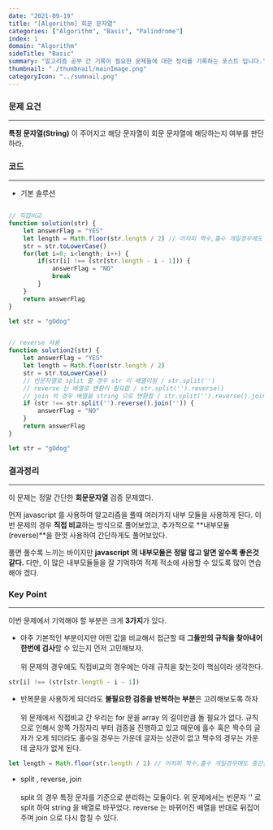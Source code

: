 ```yaml
---
date: "2021-09-19"
title: "[Algorithm] 회문 문자열"
categories: ["Algorithm", "Basic", "Palindrome"]
index: 1
domain: "Algorithm"
sideTitle: "Basic"
summary: "알고리즘 공부 간 기록이 필요한 문제들에 대한 정리를 기록하는 포스트 입니다."
thumbnail: "./thumbnail/mainImage.png"
categoryIcon: "../sumnail.png"
---
```


### 문제 요건
***
**특정 문자열(String)** 이 주어지고 해당 문자열이 회문 문자열에 해당하는지 여부를 판단하라.

### 코드
***
- 기본 솔루션<br>

```javascript

// 직접비교
function solution(str) {
    let answerFlag = "YES"
    let length = Math.floor(str.length / 2) // 어차피 짝수,홀수 개일경우에도 중간은 검증할 필요가 없음
    str = str.toLowerCase()
    for(let i=0; i<length; i++) {
        if(str[i] !== (str[str.length - i - 1])) {
            answerFlag = "NO"
            break
        }
    }
    return answerFlag
}

let str = "gOdog"

```

```javascript

// reverse 사용
function solution2(str) {
    let answerFlag = "YES"
    let length = Math.floor(str.length / 2)
    str = str.toLowerCase()
    // 빈문자열로 split 할 경우 str 이 배열이됨 / str.split('')
    // reverse 는 배열로 변환이 필요함 / str.split('').reverse()
    // join 의 경우 배열을 string 으로 변환함 / str.split('').reverse().join('')
    if (str !== str.split('').reverse().join('')) {
        answerFlag = "NO"
    }
    return answerFlag
}

let str = "gOdog"
```

### 결과정리
***

이 문제는 정말 간단한 **회문문자열** 검증 문제였다.

먼저 javascript 를 사용하여 알고리즘을 풀때 여러가지 내부 모듈을 사용하게 된다.
이번 문제의 경우 **직접 비교**하는 방식으로 풀어보았고, 추가적으로 **내부모듈(reverse)**을 한껏 사용하여 간단하게도 풀어보았다.

풀면 풀수록 느끼는 바이지만 **javascript 의 내부모듈은 정말 많고 알면 알수록 좋은것 같다.**
다만, 이 많은 내부모듈들을 잘 기억하여 적제 적소에 사용할 수 있도록 많이 연습해야 겠다.


### Key Point
***

이번 문제에서 기억해야 할 부분은 크게 **3가지**가 있다.

 

* 아주 기본적인 부분이지만 어떤 값을 비교해서 접근할 때 **그들만의 규칙을 찾아내어 한번에 검사**할 수 있는지 먼저 고민해보자.
<br><br>
위 문제의 경우에도 직접비교의 경우에는 아래 규칙을 찾는것이 핵심이라 생각한다. 

```javascript
str[i] !== (str[str.length - i - 1])
```

* 반복문을 사용하게 되더라도 **불필요한 검증을 반복하는 부분**은 고려해보도록 하자
<br><br>
위 문제에서 직접비교 간 우리는 for 문을 array 의 길이만큼 돌 필요가 없다. 
규칙으로 인해서 양쪽 가장자리 부터 검증을 진행하고 있고 때문에 홀수 혹은 짝수의 글자가 오게 되더라도 홀수일 경우는 가운데 글자는 상관이 없고 짝수의 경우는 가운데 글자가 없게 된다.

```javascript
let length = Math.floor(str.length / 2) // 어차피 짝수,홀수 개일경우에도 중간은 검증할 필요가 없음
```

* split , reverse, join 
<br><br>
split 의 경우 특정 문자를 기준으로 분리하는 모듈이다. 위 문제에서는 빈문자 '' 로 split 하여 string 을 배열로 바꾸었다.
reverse 는 바뀌어진 배열을 반대로 뒤집어주며 join 으로 다시 합칠 수 있다.